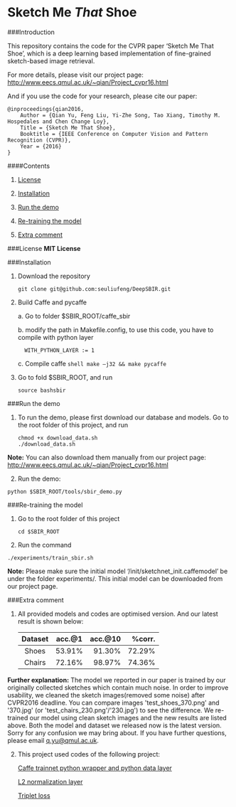 # Sketch Me *That* Shoe


###Introduction

This repository contains the code for the CVPR paper ‘Sketch Me That Shoe’, which is a deep learning based implementation of fine-grained sketch-based image retrieval. 

For more details, please visit our project page:
http://www.eecs.qmul.ac.uk/~qian/Project_cvpr16.html

And if you use the code for your research, please cite our paper:

	@inproceedings{qian2016,
	    Author = {Qian Yu, Feng Liu, Yi-Zhe Song, Tao Xiang, Timothy M. Hospedales and Chen Change Loy},
	    Title = {Sketch Me That Shoe},
	    Booktitle = {IEEE Conference on Computer Vision and Pattern Recognition (CVPR)},
	    Year = {2016}
	}

	
####Contents

1. [License](#license)

2. [Installation](#installation)

3. [Run the demo](#run-the-demo)

4. [Re-training the model](#re-training-the-model)

5. [Extra comment](#extra-comment)

###License
**MIT License**

###Installation
1. Download the repository

	```shell
	git clone git@github.com:seuliufeng/DeepSBIR.git
	```

2. Build Caffe and pycaffe

	a. Go to folder $SBIR_ROOT/caffe_sbir

	b. modify the path in Makefile.config, to use this code, you have to compile with python layer
	```make
	  WITH_PYTHON_LAYER := 1
	```

	c. Compile caffe 
	```shell make –j32 && make pycaffe```

3. Go to fold $SBIR_ROOT, and run
	```shell
	source bashsbir
	```

###Run the demo

1. To run the demo, please first download our database and models. Go to the root folder of this project, and run

	``` shell
	chmod +x download_data.sh
	./download_data.sh
	```
**Note:** You can also download them manually from our project page: http://www.eecs.qmul.ac.uk/~qian/Project_cvpr16.html

2. Run the demo:

```shell
python $SBIR_ROOT/tools/sbir_demo.py
```

###Re-training the model
1. Go to the root folder of this project

	``` shell
	cd $SBIR_ROOT
	```

2. Run the command

```shell
./experiments/train_sbir.sh
```
**Note:** Please make sure the initial model ‘/init/sketchnet_init.caffemodel’ be under the folder experiments/. This initial model can be downloaded from our project page. 
	
###Extra comment
1. All provided models and codes are optimised version. And our latest result is shown below:

   | Dataset |	acc.@1	|  acc.@10 |   %corr.  |
   |:-------:|:--------:| --------:| ---------:|
   | Shoes   | 53.91%	| 91.30%   | 72.29%    |
   | Chairs  | 72.16%	| 98.97%   | 74.36%    |
   
**Further explanation:** The model we reported in our paper is trained by our originally collected sketches which contain much noise. In order to improve usability, we cleaned the sketch images(removed some noise) after CVPR2016 deadline. You can compare images 'test_shoes_370.png' and '370.jpg' (or 'test_chairs_230.png'/'230.jpg') to see the difference. We re-trained our model using clean sketch images and the new results are listed above. Both the model and dataset we released now is the latest version. Sorry for any confusion we may bring about. If you have further questions, please email q.yu@qmul.ac.uk.

2. This project used codes of the following project:

   [Caffe trainnet python wrapper and python data layer](https://github.com/rbgirshick/fast-rcnn)

   [L2 normalization layer](https://github.com/happynear/caffe-windows)
   
   [Triplet loss](http://blog.csdn.net/tangwei2014/article/details/46812153)

